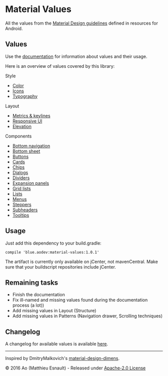 Material Values
===============

All the values from the [Material Design guidelines](https://material.google.com) defined in resources for Android.


Values
------

Use the [documentation](https://aodevblue.github.io/MaterialValues/) for information about values and their usage.

Here is an overview of values covered by this library:

Style

- [Color](https://aodevblue.github.io/MaterialValues/style/colors/)
- [Icons](https://aodevblue.github.io/MaterialValues/style/icons/)
- [Typography](https://aodevblue.github.io/MaterialValues/style/typography/)

Layout

- [Metrics & keylines](https://aodevblue.github.io/MaterialValues/layout/keylines/)
- [Responsive UI](https://aodevblue.github.io/MaterialValues/layout/responsive_ui/)
- [Elevation](https://aodevblue.github.io/MaterialValues/layout/elevation/)

Components

- [Bottom navigation](https://aodevblue.github.io/MaterialValues/component/bottom_navigation/)
- [Bottom sheet](https://aodevblue.github.io/MaterialValues/component/bottom_sheet/)
- [Buttons](https://aodevblue.github.io/MaterialValues/component/buttons/)
- [Cards](https://aodevblue.github.io/MaterialValues/component/card/)
- [Chips](https://aodevblue.github.io/MaterialValues/component/chips/)
- [Dialogs](https://aodevblue.github.io/MaterialValues/component/dialogs/)
- [Dividers](https://aodevblue.github.io/MaterialValues/component/dividers/)
- [Expansion panels](https://aodevblue.github.io/MaterialValues/component/expansion_panels/)
- [Grid lists](https://aodevblue.github.io/MaterialValues/component/grid_lists/)
- [Lists](https://aodevblue.github.io/MaterialValues/component/lists/)
- [Menus](https://aodevblue.github.io/MaterialValues/component/menus/)
- [Steppers](https://aodevblue.github.io/MaterialValues/component/steppers/)
- [Subheaders](https://aodevblue.github.io/MaterialValues/component/subheaders/)
- [Tooltips](https://aodevblue.github.io/MaterialValues/component/tooltips/)


Usage
-----

Just add this dependency to your build.gradle:
```
compile 'blue.aodev:material-values:1.0.1'
```

The artifact is currently only available on jCenter, not mavenCentral.
Make sure that your buildscript repositories include jCenter.


Remaining tasks
---------------

- Finish the documentation
- Fix ill-named and missing values found during the documentation process (a lot))
- Add missing values in Layout (Structure)
- Add missing values in Patterns (Navigation drawer, Scrolling techniques)


Changelog
---------

A changelog for available values is available [here](https://aodevblue.github.io/MaterialValues/about/changelog/).

-----

Inspired by DmitryMalkovich's [material-design-dimens](https://github.com/DmitryMalkovich/material-design-dimens).

© 2016 Ao (Matthieu Esnault) - Released under [Apache-2.0 License](https://raw.githubusercontent.com/AoDevBlue/MaterialValues/master/LICENSE)

